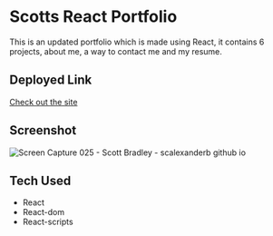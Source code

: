 # Scotts React Portfolio
This is an updated portfolio which is made using React, it contains 6 projects, about me, a way to contact me and my resume.


## Deployed Link
[Check out the site](https://scalexanderb.github.io/scottbradley/)

## Screenshot

![Screen Capture 025 - Scott Bradley - scalexanderb github io](https://user-images.githubusercontent.com/88293666/149645468-6079470f-4571-4c4e-a016-5369b4c0337e.jpg)


## Tech Used
* React
* React-dom
* React-scripts

